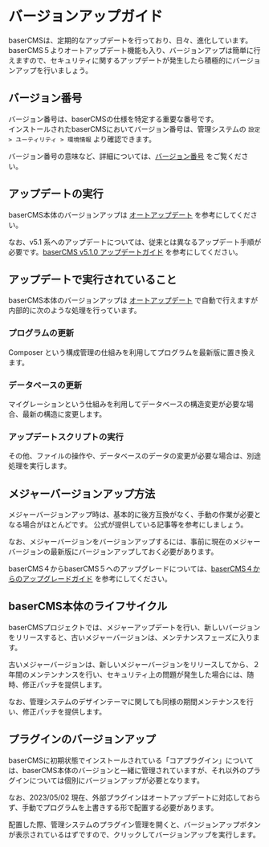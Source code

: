# バージョンアップガイド

baserCMSは、定期的なアップデートを行っており、日々、進化しています。
baserCMS５よりオートアップデート機能も入り、バージョンアップは簡単に行えますので、セキュリティに関するアップデートが発生したら積極的にバージョンアップを行いましょう。

## バージョン番号
バージョン番号は、baserCMSの仕様を特定する重要な番号です。  
インストールされたbaserCMSにおいてバージョン番号は、管理システムの `設定 > ユーティリティ > 環境情報` より確認できます。

バージョン番号の意味など、詳細については、[バージョン番号](../terms/version) をご覧ください。

## アップデートの実行
baserCMS本体のバージョンアップは [オートアップデート](../ver5_tour#オートアップデート) を参考にしてください。

なお、v5.1 系へのアップデートについては、従来とは異なるアップデート手順が必要です。[baserCMS v5.1.0 アップデートガイド](../migration/ver51_migration) を参考にしてください。

## アップデートで実行されていること
baserCMS本体のバージョンアップは [オートアップデート](../ver5_tour#オートアップデート) で自動で行えますが内部的に次のような処理を行っています。

### プログラムの更新
Composer という構成管理の仕組みを利用してプログラムを最新版に置き換えます。

### データベースの更新
マイグレーションという仕組みを利用してデータベースの構造変更が必要な場合、最新の構造に変更します。

### アップデートスクリプトの実行
その他、ファイルの操作や、データベースのデータの変更が必要な場合は、別途処理を実行します。


## メジャーバージョンアップ方法
メジャーバージョンアップ時は、基本的に後方互換がなく、手動の作業が必要となる場合がほとんどです。
公式が提供している記事等を参考にしましょう。

なお、メジャーバージョンをバージョンアップするには、事前に現在のメジャーバージョンの最新版にバージョンアップしておく必要があります。

baserCMS４からbaserCMS５へのアップグレードについては、[baserCMS４からのアップグレードガイド](../ver5_migration) を参考にしてください。

## baserCMS本体のライフサイクル
baserCMSプロジェクトでは、メジャーアップデートを行い、新しいバージョンをリリースすると、古いメジャーバージョンは、メンテナンスフェーズに入ります。

古いメジャーバージョンは、新しいメジャーバージョンをリリースしてから、２年間のメンテンナンスを行い、セキュリティ上の問題が発生した場合には、随時、修正パッチを提供します。

なお、管理システムのデザインテーマに関しても同様の期間メンテナンスを行い、修正パッチを提供します。


## プラグインのバージョンアップ
baserCMSに初期状態でインストールされている「コアプラグイン」については、baserCMS本体のバージョンと一緒に管理されていますが、それ以外のプラグインについては個別にバージョンアップが必要となります。

なお、2023/05/02 現在、外部プラグインはオートアップデートに対応しておらず、手動でプログラムを上書きする形で配置する必要があります。

配置した際、管理システムのプラグイン管理を開くと、バージョンアップボタンが表示されているはずですので、クリックしてバージョンアップを実行します。


